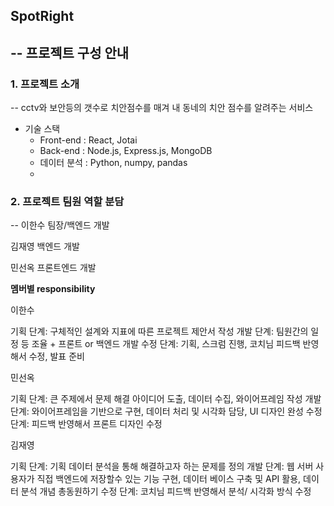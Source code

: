 ## SpotRight
--
프로젝트 구성 안내
--
### 1. 프로젝트 소개
--
cctv와 보안등의 갯수로 치안점수를 매겨 내 동네의 치안 점수를 알려주는 서비스

- 기술 스택
  - Front-end : React, Jotai
  - Back-end : Node.js, Express.js, MongoDB
  - 데이터 분석 : Python, numpy, pandas
  - 
### 2. 프로젝트 팀원 역할 분담
--
이한수
팀장/백엔드 개발

김재영
백엔드 개발

민선옥
프론트엔드 개발

**멤버별 responsibility**

이한수

기획 단계: 구체적인 설계와 지표에 따른 프로젝트 제안서 작성
개발 단계: 팀원간의 일정 등 조율 + 프론트 or 백엔드 개발
수정 단계: 기획, 스크럼 진행, 코치님 피드백 반영해서 수정, 발표 준비


민선옥

기획 단계: 큰 주제에서 문제 해결 아이디어 도출, 데이터 수집, 와이어프레임 작성
개발 단계: 와이어프레임을 기반으로 구현, 데이터 처리 및 시각화 담당, UI 디자인 완성
수정 단계: 피드백 반영해서 프론트 디자인 수정

김재영

기획 단계: 기획 데이터 분석을 통해 해결하고자 하는 문제를 정의
개발 단계: 웹 서버 사용자가 직접 백엔드에 저장할수 있는 기능 구현, 데이터 베이스 구축 및 API 활용, 데이터 분석 개념 총동원하기
수정 단계: 코치님 피드백 반영해서 분석/ 시각화 방식 수정
